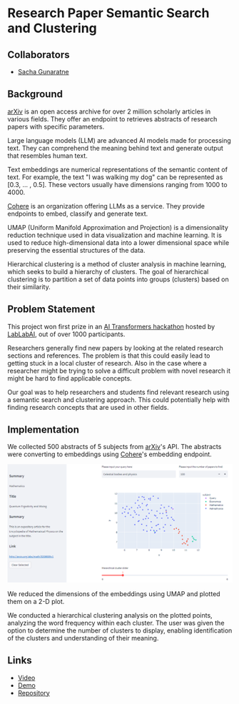 # Research Paper Semantic Search and Clustering

##  Collaborators

- [Sacha Gunaratne](https://www.linkedin.com/in/sachagunaratne/)

##  Background

[arXiv](https://arxiv.org/) is an open access archive for over 2 million scholarly articles in various fields. They offer an endpoint to retrieves abstracts of research papers with specific parameters.

Large language models (LLM) are advanced AI models made for processing text. They can comprehend the meaning behind text and generate output that resembles human text.

Text embeddings are numerical representations of the semantic content of text. For example, the text "I was walking my dog" can be represented as [0.3, ... , 0.5]. These vectors usually have dimensions ranging from 1000 to 4000.

[Cohere](https://cohere.ai/) is an organization offering LLMs as a service. They provide endpoints to embed, classify and generate text.

UMAP (Uniform Manifold Approximation and Projection) is a dimensionality reduction technique used in data visualization and machine learning. It is used to reduce high-dimensional data into a lower dimensional space while preserving the essential structures of the data.

Hierarchical clustering is a method of cluster analysis in machine learning, which seeks to build a hierarchy of clusters. The goal of hierarchical clustering is to partition a set of data points into groups (clusters) based on their similarity.

##  Problem Statement

This project won first prize in an [AI Transformers hackathon](https://lablab.ai/event/transforming-with-transformers) hosted by [LabLabAI](https://lablab.ai/), out of over 1000 participants.

Researchers generally find new papers by looking at the related research sections and references. The problem is that this could easily lead to getting stuck in a local cluster of research. Also in the case where a researcher might be trying to solve a difficult problem with novel research it might be hard to find applicable concepts.

Our goal was to help researchers and students find relevant research using a semantic search and clustering approach. This could potentially help with finding research concepts that are used in other fields.

##  Implementation

We collected 500 abstracts of 5 subjects from [arXiv](https://arxiv.org/)'s API. The abstracts were converting to embeddings using [Cohere](https://cohere.ai/)'s embedding endpoint.

![Implementation](cover.png)

We reduced the dimensions of the embeddings using UMAP and plotted them on a 2-D plot.

We conducted a hierarchical clustering analysis on the plotted points, analyzing the word frequency within each cluster. The user was given the option to determine the number of clusters to display, enabling identification of the clusters and understanding of their meaning.

##  Links

- [Video](https://lablab.ai/event/transforming-with-transformers/hummingbirds/Research%2520Paper%2520Clustering)
- [Demo](https://kael558-redesigned-spoon-ui-em33xz.streamlit.app/)
- [Repository](https://github.com/kael558/redesigned-spoon)
